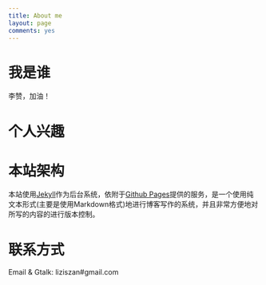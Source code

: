 ```yaml
---
title: About me
layout: page
comments: yes
---
```


# 我是谁

李赞，加油！

# 个人兴趣

# 本站架构

本站使用[Jekyll](http://jekyllrb.com/)作为后台系统，依附于[Github Pages](http://pages.github.com/)提供的服务，是一个使用纯文本形式(主要是使用Markdown格式)地进行博客写作的系统，并且非常方便地对所写的内容的进行版本控制。

# 联系方式

Email & Gtalk: liziszan#gmail.com
